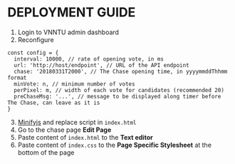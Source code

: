 # DEPLOYMENT GUIDE

1. Login to VNNTU admin dashboard
2. Reconfigure
  ```
  const config = {
    interval: 10000, // rate of opening vote, in ms
    url: 'http://host/endpoint', // URL of the API endpoint
    chase: '20180331T2000', // The Chase opening time, in yyyymmddThhmm format
    minVote: n, // minimum number of votes
    perPixel: m, // width of each vote for candidates (recommended 20)
    preChaseMsg: '...', // message to be displayed along timer before The Chase, can leave as it is
  }
  ```
3. [Minifyjs](https://jscompress.com) and replace script in `index.html`
4. Go to the chase page **Edit Page**
5. Paste content of `index.html` to the **Text editor**
6. Paste content of `index.css` to the **Page Specific Stylesheet** at the
   bottom of the page
